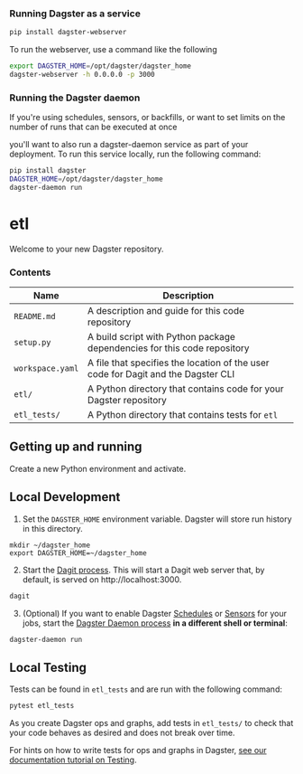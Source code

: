 ### Running Dagster as a service
```bash
pip install dagster-webserver
```
To run the webserver, use a command like the following

```bash
export DAGSTER_HOME=/opt/dagster/dagster_home
dagster-webserver -h 0.0.0.0 -p 3000
```

### Running the Dagster daemon
If you're using schedules, sensors, or backfills, or want to set limits on the number of runs that can be executed at once

you'll want to also run a dagster-daemon service as part of your deployment.
To run this service locally, run the following command:

```bash
pip install dagster
DAGSTER_HOME=/opt/dagster/dagster_home
dagster-daemon run
```





# etl

Welcome to your new Dagster repository.

### Contents

| Name                     | Description                                                                       |
| ------------------------ | --------------------------------------------------------------------------------- |
| `README.md`              | A description and guide for this code repository                                  |
| `setup.py`               | A build script with Python package dependencies for this code repository          |
| `workspace.yaml`         | A file that specifies the location of the user code for Dagit and the Dagster CLI |
| `etl/`       | A Python directory that contains code for your Dagster repository                 |
| `etl_tests/` | A Python directory that contains tests for `etl`                      |

## Getting up and running

 Create a new Python environment and activate.

## Local Development

1. Set the `DAGSTER_HOME` environment variable. Dagster will store run history in this directory.

```base
mkdir ~/dagster_home
export DAGSTER_HOME=~/dagster_home
```

2. Start the [Dagit process](https://docs.dagster.io/overview/dagit). This will start a Dagit web
server that, by default, is served on http://localhost:3000.

```bash
dagit
```

3. (Optional) If you want to enable Dagster
[Schedules](https://docs.dagster.io/overview/schedules-sensors/schedules) or
[Sensors](https://docs.dagster.io/overview/schedules-sensors/sensors) for your jobs, start the
[Dagster Daemon process](https://docs.dagster.io/overview/daemon#main) **in a different shell or terminal**:

```bash
dagster-daemon run
```

## Local Testing

Tests can be found in `etl_tests` and are run with the following command:

```bash
pytest etl_tests
```

As you create Dagster ops and graphs, add tests in `etl_tests/` to check that your
code behaves as desired and does not break over time.

For hints on how to write tests for ops and graphs in Dagster,
[see our documentation tutorial on Testing](https://docs.dagster.io/tutorial/testable).

